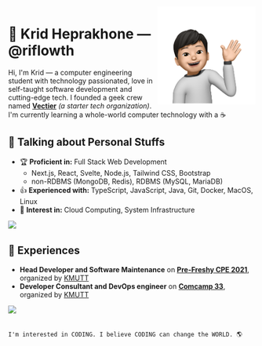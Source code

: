 <img a="Hi!" align="right" height="200" width="200" alt="riflowth's avatar" src="https://raw.githubusercontent.com/riflowth/riflowth/master/img/avatar.png"/>

# 🙏 Krid Heprakhone — @riflowth

Hi, I'm Krid — a computer engineering student with technology passionated, love in self-taught software development and cutting-edge tech. I founded a geek crew named **[Vectier](https://github.com/Vectier)** *(a starter tech organization)*. I'm currently learning a whole-world computer technology with a ☕

## 💬 Talking about Personal Stuffs

- 🏆 **Proficient in:** Full Stack Web Development
  - Next.js, React, Svelte, Node.js, Tailwind CSS, Bootstrap
  - non-RDBMS (MongoDB, Redis), RDBMS (MySQL, MariaDB)
- 👍 **Experienced with:** TypeScript, JavaScript, Java, Git, Docker, MacOS, Linux
- 👀 **Interest in:** Cloud Computing, System Infrastructure

<img height="25" src="https://skillicons.dev/icons?i=ts,js,java,nextjs,react,svelte,tailwindcss,bootstrap,nodejs,mysql,mongodb,redis,git,docker,linux" />

## 🌟 Experiences
- **Head Developer and Software Maintenance** on **[Pre-Freshy CPE 2021](https://github.com/CPE34-KMUTT/pre-freshy-cpe-2021)**, organized by [KMUTT](https://www.kmutt.ac.th/)
- **Developer Consultant and DevOps engineer** on **[Comcamp 33](https://github.com/CPE35-KMUTT/comcamp33)**, organized by [KMUTT](https://www.kmutt.ac.th/)

<a href="https://www.linkedin.com/in/krid-heprakhone/">
   <img src="https://img.shields.io/badge/LinkedIn-0077B5?style=for-the-badge&logo=linkedin&logoColor=white" />
</a>
<br /><br />

```
I'm interested in CODING. I believe CODING can change the WORLD. 🌎
```
